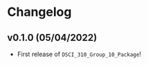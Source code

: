 # Changelog

<!--next-version-placeholder-->

## v0.1.0 (05/04/2022)

- First release of `DSCI_310_Group_10_Package`!